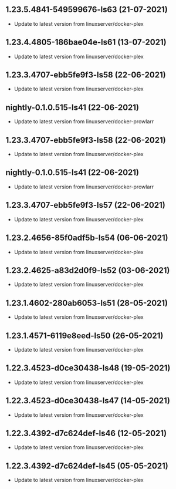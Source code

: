 
## 1.23.5.4841-549599676-ls63 (21-07-2021)
- Update to latest version from linuxserver/docker-plex

## 1.23.4.4805-186bae04e-ls61 (13-07-2021)
- Update to latest version from linuxserver/docker-plex

## 1.23.3.4707-ebb5fe9f3-ls58 (22-06-2021)
- Update to latest version from linuxserver/docker-plex

## nightly-0.1.0.515-ls41 (22-06-2021)
- Update to latest version from linuxserver/docker-prowlarr

## 1.23.3.4707-ebb5fe9f3-ls58 (22-06-2021)
- Update to latest version from linuxserver/docker-plex

## nightly-0.1.0.515-ls41 (22-06-2021)
- Update to latest version from linuxserver/docker-prowlarr

## 1.23.3.4707-ebb5fe9f3-ls57 (22-06-2021)
- Update to latest version from linuxserver/docker-plex

## 1.23.2.4656-85f0adf5b-ls54 (06-06-2021)
- Update to latest version from linuxserver/docker-plex

## 1.23.2.4625-a83d2d0f9-ls52 (03-06-2021)
- Update to latest version from linuxserver/docker-plex

## 1.23.1.4602-280ab6053-ls51 (28-05-2021)
- Update to latest version from linuxserver/docker-plex

## 1.23.1.4571-6119e8eed-ls50 (26-05-2021)
- Update to latest version from linuxserver/docker-plex

## 1.22.3.4523-d0ce30438-ls48 (19-05-2021)
- Update to latest version from linuxserver/docker-plex

## 1.22.3.4523-d0ce30438-ls47 (14-05-2021)
- Update to latest version from linuxserver/docker-plex

## 1.22.3.4392-d7c624def-ls46 (12-05-2021)
- Update to latest version from linuxserver/docker-plex

## 1.22.3.4392-d7c624def-ls45 (05-05-2021)
- Update to latest version from linuxserver/docker-plex

